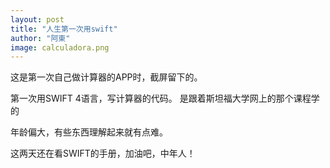 ```yaml
---
layout: post
title: "人生第一次用swift"
author: "阿東"
image: calculadora.png
---
```


这是第一次自己做计算器的APP时，截屏留下的。

第一次用SWIFT 4语言，写计算器的代码。
是跟着斯坦福大学网上的那个课程学的

年龄偏大，有些东西理解起来就有点难。

这两天还在看SWIFT的手册，加油吧，中年人！

